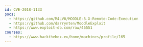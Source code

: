 ```yaml
---
id: CVE-2018-1133
pocs:
  - https://github.com/M4LV0/MOODLE-3.X-Remote-Code-Execution
  - https://github.com/darrynten/MoodleExploit
  - https://www.exploit-db.com/raw/46551
courses:
  - https://www.hackthebox.eu/home/machines/profile/165
---
```

